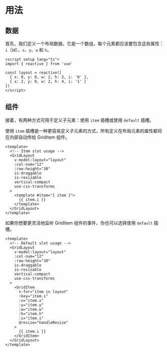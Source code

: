 # 用法

## 数据

首先，我们定义一个布局数据。它是一个数组，每个元素都应该要包含这些属性：`i`（id）、`x`、`y`、`w` 和 `h`。

```vue
<script setup lang="ts">
import { reactive } from 'vue'

const layout = reactive([
  { x: 0, y: 0, w: 2, h: 2, i: '0' },
  { x: 2, y: 0, w: 2, h: 4, i: '1' }
])
</script>
```

## 组件

接着，有两种方式可用于定义子元素：使用 `item` 插槽或使用 `default` 插槽。

使用 `item` 插槽是一种更容易定义子元素的方式，所有定义在布局元素的属性都将在内部自动传给 GridItem 组件。

```vue
<template>
  <!-- Item slot usage -->
  <GridLayout
    v-model:layout="layout"
    :col-num="12"
    :row-height="30"
    is-draggable
    is-resizable
    vertical-compact
    use-css-transforms
  >
    <template #item="{ item }">
      {{ item.i }}
    </template>
  </GridLayout>
</template>
```

如果你想要更灵活地监听 GridItem 组件的事件，你也可以选择使用 `default` 插槽。

```vue
<template>
  <!-- Default slot usage -->
  <GridLayout
    v-model:layout="layout"
    :col-num="12"
    :row-height="30"
    is-draggable
    is-resizable
    vertical-compact
    use-css-transforms
  >
    <GridItem
      v-for="item in layout"
      :key="item.i"
      :x="item.x"
      :y="item.y"
      :w="item.w"
      :h="item.h"
      :i="item.i"
      @resize="handleResize"
    >
      {{ item.i }}
    </GridItem>
  </GridLayout>
</template>
```
